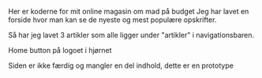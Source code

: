 Her er koderne for mit online magasin om mad på budget 
Jeg har lavet en forside hvor man kan se de nyeste og mest populære opskrifter.

Så har jeg lavet 3 artikler som alle ligger under "artikler" i navigationsbaren. 

Home button på logoet i hjørnet

Siden er ikke færdig og mangler en del indhold, dette er en prototype



